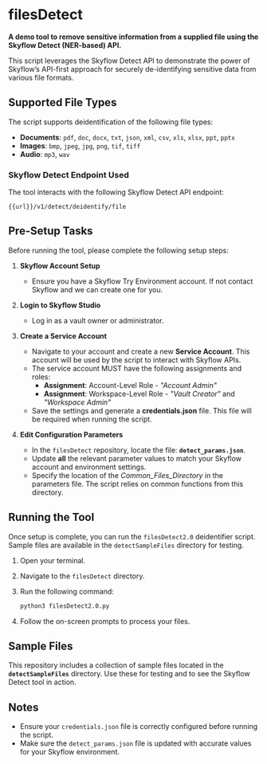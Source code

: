 # filesDetect

**A demo tool to remove sensitive information from a supplied file using the Skyflow Detect (NER-based) API.**

This script leverages the Skyflow Detect API to demonstrate the power of Skyflow’s API-first approach for securely de-identifying sensitive data from various file formats.

## Supported File Types

The script supports deidentification of the following file types:

- **Documents**: `pdf`, `doc`, `docx`, `txt`, `json`, `xml`, `csv`, `xls`, `xlsx`, `ppt`, `pptx`
- **Images**: `bmp`, `jpeg`, `jpg`, `png`, `tif`, `tiff`
- **Audio**: `mp3`, `wav`

### Skyflow Detect Endpoint Used

The tool interacts with the following Skyflow Detect API endpoint:

```
{{url}}/v1/detect/deidentify/file
```

## Pre-Setup Tasks

Before running the tool, please complete the following setup steps:

1. **Skyflow Account Setup**

   - Ensure you have a Skyflow Try Environment account. If not contact Skyflow and we can create one for you.

2. **Login to Skyflow Studio**

   - Log in as a vault owner or administrator.

3. **Create a Service Account**

   - Navigate to your account and create a new **Service Account**. This account will be used by the script to interact with Skyflow APIs.
   - The service account MUST have the following assignments and roles:
     - **Assignment**: Account-Level Role - _"Account Admin"_
     - **Assignment**: Workspace-Level Role - _"Vault Creator"_ and _"Workspace Admin"_
   - Save the settings and generate a **credentials.json** file. This file will be required when running the script.

4. **Edit Configuration Parameters**
   - In the `filesDetect` repository, locate the file: **`detect_params.json`**.
   - Update **all** the relevant parameter values to match your Skyflow account and environment settings.
   - Specify the location of the _Common_Files_Directory_ in the parameters file. The script relies on common functions from this directory.

## Running the Tool

Once setup is complete, you can run the `filesDetect2.0` deidentifier script. Sample files are available in the `detectSampleFiles` directory for testing.

1. Open your terminal.
2. Navigate to the `filesDetect` directory.
3. Run the following command:

   ```bash
   python3 filesDetect2.0.py
   ```

4. Follow the on-screen prompts to process your files.

## Sample Files

This repository includes a collection of sample files located in the **`detectSampleFiles`** directory. Use these for testing and to see the Skyflow Detect tool in action.

## Notes

- Ensure your `credentials.json` file is correctly configured before running the script.
- Make sure the `detect_params.json` file is updated with accurate values for your Skyflow environment.
